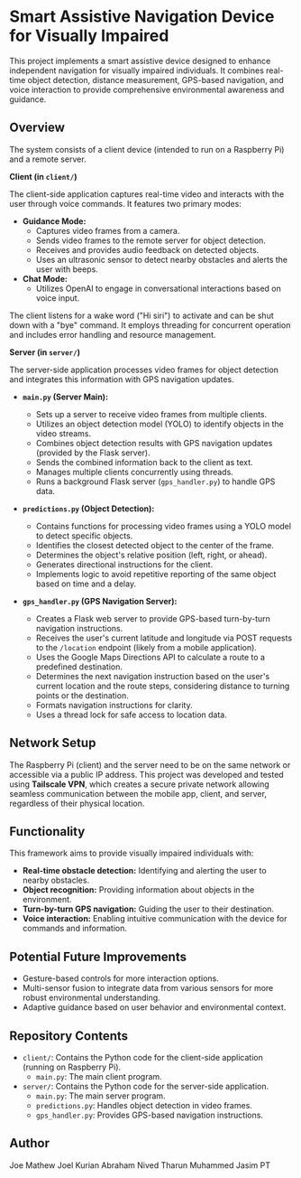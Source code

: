 # Smart Assistive Navigation Device for Visually Impaired

This project implements a smart assistive device designed to enhance independent navigation for visually impaired individuals. It combines real-time object detection, distance measurement, GPS-based navigation, and voice interaction to provide comprehensive environmental awareness and guidance.

## Overview

The system consists of a client device (intended to run on a Raspberry Pi) and a remote server.

**Client (in `client/`)**

The client-side application captures real-time video and interacts with the user through voice commands. It features two primary modes:

* **Guidance Mode:**
    * Captures video frames from a camera.
    * Sends video frames to the remote server for object detection.
    * Receives and provides audio feedback on detected objects.
    * Uses an ultrasonic sensor to detect nearby obstacles and alerts the user with beeps.
* **Chat Mode:**
    * Utilizes OpenAI to engage in conversational interactions based on voice input.

The client listens for a wake word ("Hi siri") to activate and can be shut down with a "bye" command. It employs threading for concurrent operation and includes error handling and resource management.

**Server (in `server/`)**

The server-side application processes video frames for object detection and integrates this information with GPS navigation updates.

* **`main.py` (Server Main):**
    * Sets up a server to receive video frames from multiple clients.
    * Utilizes an object detection model (YOLO) to identify objects in the video streams.
    * Combines object detection results with GPS navigation updates (provided by the Flask server).
    * Sends the combined information back to the client as text.
    * Manages multiple clients concurrently using threads.
    * Runs a background Flask server (`gps_handler.py`) to handle GPS data.

* **`predictions.py` (Object Detection):**
    * Contains functions for processing video frames using a YOLO model to detect specific objects.
    * Identifies the closest detected object to the center of the frame.
    * Determines the object's relative position (left, right, or ahead).
    * Generates directional instructions for the client.
    * Implements logic to avoid repetitive reporting of the same object based on time and a delay.

* **`gps_handler.py` (GPS Navigation Server):**
    * Creates a Flask web server to provide GPS-based turn-by-turn navigation instructions.
    * Receives the user's current latitude and longitude via POST requests to the `/location` endpoint (likely from a mobile application).
    * Uses the Google Maps Directions API to calculate a route to a predefined destination.
    * Determines the next navigation instruction based on the user's current location and the route steps, considering distance to turning points or the destination.
    * Formats navigation instructions for clarity.
    * Uses a thread lock for safe access to location data.

## Network Setup

The Raspberry Pi (client) and the server need to be on the same network or accessible via a public IP address. This project was developed and tested using **Tailscale VPN**, which creates a secure private network allowing seamless communication between the mobile app, client, and server, regardless of their physical location.

## Functionality

This framework aims to provide visually impaired individuals with:

* **Real-time obstacle detection:** Identifying and alerting the user to nearby obstacles.
* **Object recognition:** Providing information about objects in the environment.
* **Turn-by-turn GPS navigation:** Guiding the user to their destination.
* **Voice interaction:** Enabling intuitive communication with the device for commands and information.

## Potential Future Improvements

* Gesture-based controls for more interaction options.
* Multi-sensor fusion to integrate data from various sensors for more robust environmental understanding.
* Adaptive guidance based on user behavior and environmental context.

## Repository Contents

* `client/`: Contains the Python code for the client-side application (running on Raspberry Pi).
    * `main.py`: The main client program.
* `server/`: Contains the Python code for the server-side application.
    * `main.py`: The main server program.
    * `predictions.py`: Handles object detection in video frames.
    * `gps_handler.py`: Provides GPS-based navigation instructions.

## Author

Joe Mathew
Joel Kurian Abraham
Nived Tharun
Muhammed Jasim PT
